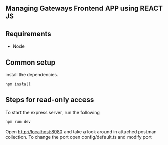 ## Managing Gateways Frontend APP using REACT JS 

## Requirements

* Node


## Common setup
install the dependencies.
```bash
npm install
```

## Steps for read-only access

To start the express server, run the following

```bash
npm run dev
```

Open [http://localhost:8080](http://localhost:3000) and take a look around in attached postman collection.
To change the port open config/default.ts and modify port
